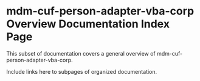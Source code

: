 # mdm-cuf-person-adapter-vba-corp Overview Documentation Index Page

This subset of documentation covers a general overview of mdm-cuf-person-adapter-vba-corp.  

Include links here to subpages of organized documentation.